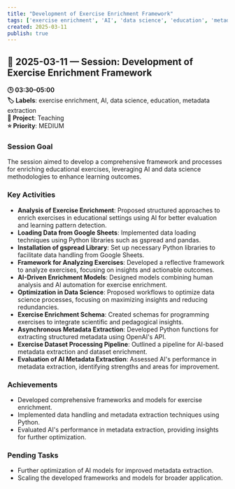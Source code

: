 ```yaml
---
title: "Development of Exercise Enrichment Framework"
tags: ['exercise enrichment', 'AI', 'data science', 'education', 'metadata extraction']
created: 2025-03-11
publish: true
---
```


## 📅 2025-03-11 — Session: Development of Exercise Enrichment Framework

**🕒 03:30–05:00**  
**🏷️ Labels**: exercise enrichment, AI, data science, education, metadata extraction  
**📂 Project**: Teaching  
**⭐ Priority**: MEDIUM  


### Session Goal
The session aimed to develop a comprehensive framework and processes for enriching educational exercises, leveraging AI and data science methodologies to enhance learning outcomes.

### Key Activities
- **Analysis of Exercise Enrichment**: Proposed structured approaches to enrich exercises in educational settings using AI for better evaluation and learning pattern detection.
- **Loading Data from Google Sheets**: Implemented data loading techniques using Python libraries such as gspread and pandas.
- **Installation of gspread Library**: Set up necessary Python libraries to facilitate data handling from Google Sheets.
- **Framework for Analyzing Exercises**: Developed a reflective framework to analyze exercises, focusing on insights and actionable outcomes.
- **AI-Driven Enrichment Models**: Designed models combining human analysis and AI automation for exercise enrichment.
- **Optimization in Data Science**: Proposed workflows to optimize data science processes, focusing on maximizing insights and reducing redundancies.
- **Exercise Enrichment Schema**: Created schemas for programming exercises to integrate scientific and pedagogical insights.
- **Asynchronous Metadata Extraction**: Developed Python functions for extracting structured metadata using OpenAI's API.
- **Exercise Dataset Processing Pipeline**: Outlined a pipeline for AI-based metadata extraction and dataset enrichment.
- **Evaluation of AI Metadata Extraction**: Assessed AI's performance in metadata extraction, identifying strengths and areas for improvement.

### Achievements
- Developed comprehensive frameworks and models for exercise enrichment.
- Implemented data handling and metadata extraction techniques using Python.
- Evaluated AI's performance in metadata extraction, providing insights for further optimization.

### Pending Tasks
- Further optimization of AI models for improved metadata extraction.
- Scaling the developed frameworks and models for broader application.
